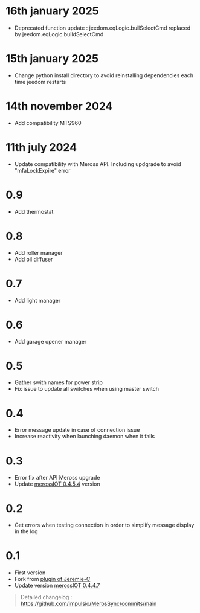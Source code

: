 # 16th january 2025
- Deprecated function update : jeedom.eqLogic.builSelectCmd replaced by jeedom.eqLogic.buildSelectCmd

# 15th january 2025
- Change python install directory to avoid reinstalling dependencies each time jeedom restarts

# 14th november 2024
- Add compatibility MTS960

# 11th july 2024
- Update compatibility with Meross API. Including updgrade to avoid "mfaLockExpire" error

# 0.9
- Add thermostat

# 0.8
- Add roller manager
- Add oil diffuser

# 0.7
- Add light manager

# 0.6
- Add garage opener manager

# 0.5
- Gather swith names for power strip
- Fix issue to update all switches when using master switch

# 0.4
- Error message update in case of connection issue
- Increase reactivity when launching daemon when it fails

# 0.3
- Error fix after API Meross upgrade
- Update [merossIOT 0.4.5.4](https://github.com/albertogeniola/MerossIot) version

# 0.2
- Get errors when testing connection in order to simplify message display in the log

# 0.1

- First version
- Fork from [plugin of Jeremie-C](https://github.com/Jeremie-C/plugin-MerossIOT)
- Update version [merossIOT 0.4.4.7](https://github.com/albertogeniola/MerossIot)


> Detailed changelog :
> <https://github.com/impulsio/MerosSync/commits/main>
